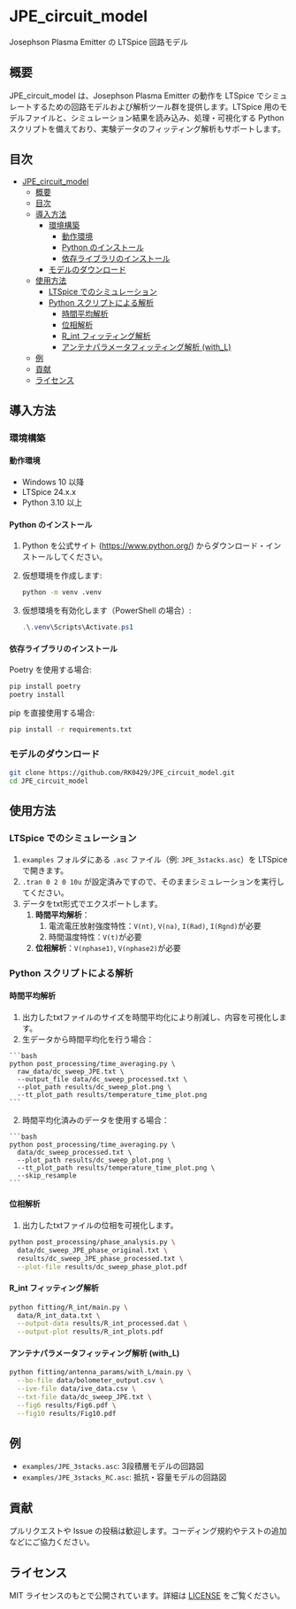 # JPE_circuit_model

Josephson Plasma Emitter の LTSpice 回路モデル

## 概要

JPE_circuit_model は、Josephson Plasma Emitter の動作を LTSpice でシミュレートするための回路モデルおよび解析ツール群を提供します。LTSpice 用のモデルファイルと、シミュレーション結果を読み込み、処理・可視化する Python スクリプトを備えており、実験データのフィッティング解析もサポートします。

## 目次

- [JPE\_circuit\_model](#jpe_circuit_model)
  - [概要](#概要)
  - [目次](#目次)
  - [導入方法](#導入方法)
    - [環境構築](#環境構築)
      - [動作環境](#動作環境)
      - [Python のインストール](#python-のインストール)
      - [依存ライブラリのインストール](#依存ライブラリのインストール)
    - [モデルのダウンロード](#モデルのダウンロード)
  - [使用方法](#使用方法)
    - [LTSpice でのシミュレーション](#ltspice-でのシミュレーション)
    - [Python スクリプトによる解析](#python-スクリプトによる解析)
      - [時間平均解析](#時間平均解析)
      - [位相解析](#位相解析)
      - [R\_int フィッティング解析](#r_int-フィッティング解析)
      - [アンテナパラメータフィッティング解析 (with\_L)](#アンテナパラメータフィッティング解析-with_l)
  - [例](#例)
  - [貢献](#貢献)
  - [ライセンス](#ライセンス)

## 導入方法

### 環境構築

#### 動作環境

- Windows 10 以降
- LTSpice 24.x.x
- Python 3.10 以上

#### Python のインストール

1. Python を公式サイト (<https://www.python.org/>) からダウンロード・インストールしてください。
2. 仮想環境を作成します:

   ```bash
   python -m venv .venv
   ```

3. 仮想環境を有効化します（PowerShell の場合）:

   ```powershell
   .\.venv\Scripts\Activate.ps1
   ```

#### 依存ライブラリのインストール

Poetry を使用する場合:

```bash
pip install poetry
poetry install
```

pip を直接使用する場合:

```bash
pip install -r requirements.txt
```

### モデルのダウンロード

```bash
git clone https://github.com/RK0429/JPE_circuit_model.git
cd JPE_circuit_model
```

## 使用方法

### LTSpice でのシミュレーション

1. `examples` フォルダにある `.asc` ファイル（例: `JPE_3stacks.asc`）を LTSpice で開きます。
2. `.tran 0 2 0 10u` が設定済みですので、そのままシミュレーションを実行してください。
3. データをtxt形式でエクスポートします。
    1. **時間平均解析**：
        1. 電流電圧放射強度特性：`V(nt)`, `V(na)`, `I(Rad)`, `I(Rgnd)`が必要
        2. 時間温度特性：`V(t)`が必要
    2. **位相解析**：`V(nphase1)`, `V(nphase2)`が必要

### Python スクリプトによる解析

#### 時間平均解析

1. 出力したtxtファイルのサイズを時間平均化により削減し、内容を可視化します。
  1. 生データから時間平均化を行う場合：

    ```bash
    python post_processing/time_averaging.py \
      raw_data/dc_sweep_JPE.txt \
      --output_file data/dc_sweep_processed.txt \
      --plot_path results/dc_sweep_plot.png \
      --tt_plot_path results/temperature_time_plot.png
    ```

  2. 時間平均化済みのデータを使用する場合：

    ```bash
    python post_processing/time_averaging.py \
      data/dc_sweep_processed.txt \
      --plot_path results/dc_sweep_plot.png \
      --tt_plot_path results/temperature_time_plot.png \
      --skip_resample
    ```

#### 位相解析

1. 出力したtxtファイルの位相を可視化します。

```bash
python post_processing/phase_analysis.py \
  data/dc_sweep_JPE_phase_original.txt \
  results/dc_sweep_JPE_phase_processed.txt \
  --plot-file results/dc_sweep_phase_plot.pdf
```

#### R_int フィッティング解析

```bash
python fitting/R_int/main.py \
  data/R_int_data.txt \
  --output-data results/R_int_processed.dat \
  --output-plot results/R_int_plots.pdf
```

#### アンテナパラメータフィッティング解析 (with_L)

```bash
python fitting/antenna_params/with_L/main.py \
  --bo-file data/bolometer_output.csv \
  --ive-file data/ive_data.csv \
  --txt-file data/dc_sweep_JPE.txt \
  --fig6 results/Fig6.pdf \
  --fig10 results/Fig10.pdf
```

## 例

- `examples/JPE_3stacks.asc`: 3段積層モデルの回路図
- `examples/JPE_3stacks_RC.asc`: 抵抗・容量モデルの回路図

## 貢献

プルリクエストや Issue の投稿は歓迎します。コーディング規約やテストの追加などにご協力ください。

## ライセンス

MIT ライセンスのもとで公開されています。詳細は [LICENSE](LICENSE) をご覧ください。
